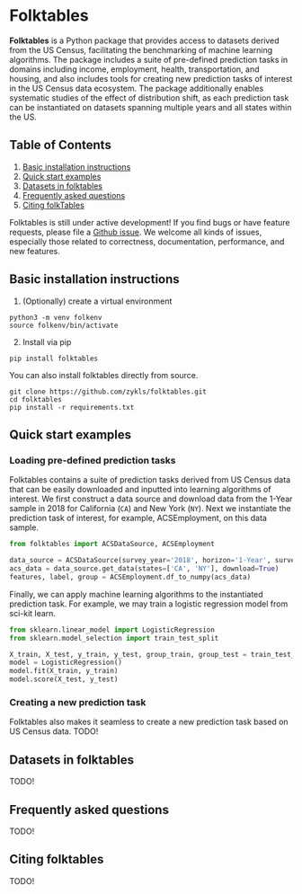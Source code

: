 # Folktables

**Folktables** is a Python package that provides access to datasets derived from the US Census, facilitating the benchmarking of machine learning algorithms. The package includes a suite of pre-defined prediction tasks in domains including income, employment, health, transportation, and housing, and also includes tools for creating new prediction tasks of interest in the US Census data ecosystem. The package additionally enables systematic studies of the effect of distribution shift, as each prediction task can be instantiated on datasets spanning multiple years and all states within the US.


## Table of Contents
1. [Basic installation instructions](#basic-installation-instructions)
2. [Quick start examples](#quick-start-examples)
3. [Datasets in folktables](#datasets-in-folktables)
5. [Frequently asked questions](#frequently-asked-questions)
6. [Citing folkTables](#citing-folktables)

Folktables is still under active development! If you find bugs or have feature
requests, please file a
[Github issue](https://github.com/zykls/folktables/issues). 
We welcome all kinds of issues, especially those related to correctness, documentation, performance, and new features.


## Basic installation instructions
1. (Optionally) create a virtual environment
```
python3 -m venv folkenv
source folkenv/bin/activate
```
2. Install via pip
```
pip install folktables
```
You can also install folktables directly from source.
```
git clone https://github.com/zykls/folktables.git
cd folktables
pip install -r requirements.txt
```


## Quick start examples
### Loading pre-defined prediction tasks
Folktables contains a suite of prediction tasks derived from US Census data that can be easily downloaded and inputted into learning algorithms of interest. 
We first construct a data source and download data from the 1-Year sample in
2018 for California (`CA`) and New York (`NY`). Next we instantiate the
prediction task of interest, for example, ACSEmployment, on this data sample.
```py
from folktables import ACSDataSource, ACSEmployment

data_source = ACSDataSource(survey_year='2018', horizon='1-Year', survey='person')
acs_data = data_source.get_data(states=['CA', 'NY'], download=True)
features, label, group = ACSEmployment.df_to_numpy(acs_data)
```
Finally, we can apply machine learning algorithms to the instantiated prediction task. For example, we may train a logistic regression model from sci-kit learn.
```py
from sklearn.linear_model import LogisticRegression
from sklearn.model_selection import train_test_split

X_train, X_test, y_train, y_test, group_train, group_test = train_test_split(features, label, group, test_size=0.2, random_state=0)
model = LogisticRegression()
model.fit(X_train, y_train)
model.score(X_test, y_test)
```

### Creating a new prediction task
Folktables also makes it seamless to create a new prediction task based on US Census data.
TODO!

## Datasets in folktables
TODO!


## Frequently asked questions
TODO!


## Citing folktables
TODO!
